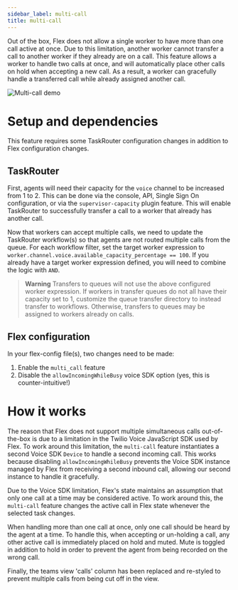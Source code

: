 ```yaml
---
sidebar_label: multi-call
title: multi-call
---
```


Out of the box, Flex does not allow a single worker to have more than one call active at once. Due to this limitation, another worker cannot transfer a call to another worker if they already are on a call. This feature allows a worker to handle two calls at once, and will automatically place other calls on hold when accepting a new call. As a result, a worker can gracefully handle a transferred call while already assigned another call.

![Multi-call demo](/img/features/multi-call/multi-call.gif)

# Setup and dependencies

This feature requires some TaskRouter configuration changes in addition to Flex configuration changes.

## TaskRouter

First, agents will need their capacity for the `voice` channel to be increased from 1 to 2. This can be done via the console, API, Single Sign On configuration, or via the `supervisor-capacity` plugin feature. This will enable TaskRouter to successfully transfer a call to a worker that already has another call.

Now that workers can accept multiple calls, we need to update the TaskRouter workflow(s) so that agents are not routed multiple calls from the queue. For each workflow filter, set the target worker expression to `worker.channel.voice.available_capacity_percentage == 100`. If you already have a target worker expression defined, you will need to combine the logic with `AND`.

> **Warning**
> Transfers to queues will not use the above configured worker expression. If workers in transfer queues do not all have their capacity set to 1, customize the queue transfer directory to instead transfer to workflows. Otherwise, transfers to queues may be assigned to workers already on calls.

## Flex configuration

In your flex-config file(s), two changes need to be made:

1. Enable the `multi_call` feature
2. Disable the `allowIncomingWhileBusy` voice SDK option (yes, this is counter-intuitive!)

# How it works

The reason that Flex does not support multiple simultaneous calls out-of-the-box is due to a limitation in the Twilio Voice JavaScript SDK used by Flex. To work around this limitation, the `multi-call` feature instantiates a second Voice SDK `Device` to handle a second incoming call. This works because disabling `allowIncomingWhileBusy` prevents the Voice SDK instance managed by Flex from receiving a second inbound call, allowing our second instance to handle it gracefully.

Due to the Voice SDK limitation, Flex's state maintains an assumption that only one call at a time may be considered active. To work around this, the `multi-call` feature changes the active call in Flex state whenever the selected task changes.

When handling more than one call at once, only one call should be heard by the agent at a time. To handle this, when accepting or un-holding a call, any other active call is immediately placed on hold and muted. Mute is toggled in addition to hold in order to prevent the agent from being recorded on the wrong call.

Finally, the teams view 'calls' column has been replaced and re-styled to prevent multiple calls from being cut off in the view.
